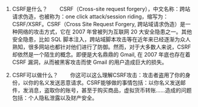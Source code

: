 1. CSRF是什么？
　　CSRF（Cross-site request forgery），中文名称：跨站请求伪造，也被称为：one click attack/session riding，缩写为：CSRF/XSRF。CSRF（Cross Site Request Forgery, 跨站域请求伪造）是一种网络的攻击方式，它在 2007 年曾被列为互联网 20 大安全隐患之一。其他安全隐患，比如 SQL 脚本注入，跨站域脚本攻击等在近年来已经逐渐为众人熟知，很多网站也都针对他们进行了防御。然而，对于大多数人来说，CSRF 却依然是一个陌生的概念。即便是大名鼎鼎的 Gmail, 在 2007 年底也存在着 CSRF 漏洞，从而被黑客攻击而使 Gmail 的用户造成巨大的损失。

2. CSRF可以做什么？
　　你这可以这么理解CSRF攻击：攻击者盗用了你的身份，以你的名义发送恶意请求。CSRF能够做的事情包括：以你名义发送邮件，发消息，盗取你的账号，甚至于购买商品，虚拟货币转账......造成的问题包括：个人隐私泄露以及财产安全。